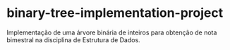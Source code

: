 # binary-tree-implementation-project
Implementação de uma árvore binária de inteiros para obtenção de nota bimestral na disciplina de Estrutura de Dados.
